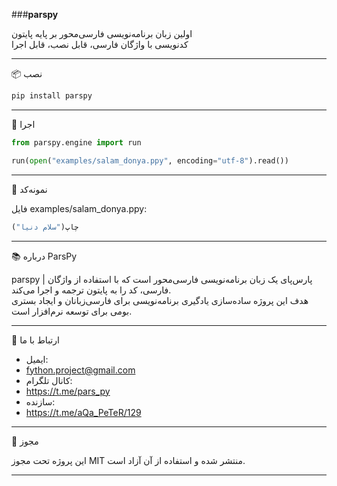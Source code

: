 ###**parspy**

اولین زبان برنامه‌نویسی فارسی‌محور بر پایه پایتون  
کدنویسی با واژگان فارسی، قابل نصب، قابل اجرا

---

📦 نصب

```bash
pip install parspy
```

---

🚀 اجرا

```python
from parspy.engine import run

run(open("examples/salam_donya.ppy", encoding="utf-8").read())
```

---

🧪 نمونه‌کد

فایل examples/salam_donya.ppy:

```python
چاپ("سلام دنیا")
```


---

📚 درباره ParsPy

parspy | پارس‌پای
یک زبان برنامه‌نویسی فارسی‌محور است که با استفاده از واژگان فارسی، کد را به پایتون ترجمه و اجرا می‌کند.  
هدف این پروژه ساده‌سازی یادگیری برنامه‌نویسی برای فارسی‌زبانان و ایجاد بستری بومی برای توسعه نرم‌افزار است.

---

📢 ارتباط با ما

- ایمیل:
-  fython.project@gmail.com  
- کانال تلگرام:
- https://t.me/pars_py  
- سازنده:
-  https://t.me/aQa_PeTeR/129

---

📄 مجوز

این پروژه تحت مجوز MIT منتشر شده و استفاده از آن آزاد است.

---
